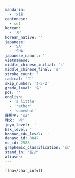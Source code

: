 ```yaml
---
mandarin:
  - 'xiē'
cantonese:
  - se1
korean:
  - '사'
korean_native: ''
japanese:
  - 'SA'
  - 'SHA'
japanese_nanori: ''
vietnamese:
middle_chinese_initial: 's'
middle_chinese_final: 'ɑ'
stroke_count: 7
radical: '二'
skip_number: '2-5-2'
grade_level: '名'
pos: ''
english:
  - 'a little'
  - 'rather'
  - 'somewhat'
羅馬字: 'sa'
韓文: '사'
joyo_level: ''
hsk_level: ''
hanmun_edu_level: ''
danayo_id: 8045
mc_id: 2588
graphemic_classification: '此'
stand_in: '些少'
aliases:
---
```


```meta-bind-embed
[[nav/char_info]]
```
